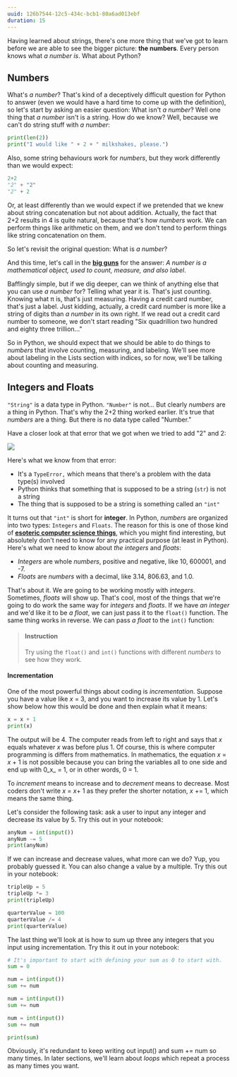 ```yaml
---
uuid: 126b7544-12c5-434c-bcb1-80a6ad013ebf
duration: 15
---
```


Having learned about strings, there's one more thing that we've got to learn before we are able to see the bigger picture: **the numbers**. Every person knows what _a number is_. What about Python?


## Numbers

What's _a number_? That's kind of a deceptively difficult question for Python to answer (even we would have a hard time to come up with the definition), so let's start by asking an easier question: What isn't _a number_? Well one thing that _a number_ isn't is a string. How do we know? Well, because we can't do string stuff with _a number_:

```python
print(len(2))
print("I would like " + 2 + " milkshakes, please.")
```


Also, some string behaviours work for _numbers_, but they work differently than we would expect:

```python
2+2
"2" + "2"
"2" + 2
```

Or, at least differently than we would expect if we pretended that we knew about string concatenation but not about addition. Actually, the fact that 2+2 results in 4 is quite natural, because that's how _numbers_ work. We can perform things like arithmetic on them, and we don't tend to perform things like string concatenation on them.

So let's revisit the original question: What is _a number_?

And this time, let's call in the [**big guns**](https://en.wikipedia.org/wiki/Number) for the answer: _A number is a mathematical object, used to count, measure, and also label_.

Bafflingly simple, but if we dig deeper, can we think of anything else that you can use _a number_ for? Telling what year it is. That's just counting. Knowing what π is, that's just measuring. Having a credit card number, that's just a label. Just kidding, actually, a credit card number is more like a string of digits than _a number_ in its own right. If we read out a credit card number to someone, we don't start reading "Six quadrillion two hundred and eighty three trillion..."

So in Python, we should expect that we should be able to do things to _numbers_ that involve counting, measuring, and labeling. We'll see more about labeling in the Lists section with indices, so for now, we'll be talking about counting and measuring.

## Integers and Floats

`"String"` is a data type in Python. `"Number"` is not... But clearly _numbers_ are a thing in Python. That's why the 2+2 thing worked earlier. It's true that _numbers_ are a thing. But there is no data type called "Number." 

Have a closer look at that error that we got when we tried to add "2" and 2: 

![](https://i.imgur.com/1IwBHfC.png)

Here's what we know from that error:

- It's a `TypeError,` which means that there's a problem with the data type(s) involved
- Python thinks that something that is supposed to be a string (`str`) is not a string
- The thing that is supposed to be a string is something called an `"int"`

It turns out that `"int"` is short for **integer**. In Python, _numbers_ are organized into two types: `Integers` and `Floats`. The reason for this is one of those kind of [**esoteric computer science things**](https://www.dummies.com/programming/c/the-real-difference-between-integers-and-floating-point-values/), which you might find interesting, but absolutely don't need to know for any practical purpose (at least in Python). Here's what we need to know about _the integers_ and _floats_:

- _Integers_ are whole _numbers_, positive and negative, like 10, 600001, and -7.
- _Floats_ are _numbers_ with a decimal, like 3.14, 806.63, and 1.0.

That's about it. We are going to be working mostly with _integers_. Sometimes, _floats_ will show up. That's cool, most of the things that we're going to do work the same way for _integers_ and _floats_. If we have _an integer_ and we'd like it to be _a float_, we can just pass it to the `float()` function. The same thing works in reverse. We can pass _a float_ to the `int()` function:

> #### Instruction
> Try using the `float()` and `int()` functions with different _numbers_ to see how they work.


#### Incrementation
One of the most powerful things about coding is _incrementation_. Suppose you have a value like _x_ = 3, and you want to increase its value by 1. Let's show below how this would be done and then explain what it means: 

```python
x = x + 1
print(x)
```

The output will be 4. The computer reads from left to right and says that _x_ equals whatever _x_ was before plus 1. Of course, this is where computer programming is differs from mathematics. In mathematics, the equation _x_ = _x_ + 1 is not possible because you can bring the variables all to one side and end up with 0_x_ = 1, or in other words, 0 = 1. 

To _increment_ means to increase and to _decrement_ means to decrease. Most coders don't write _x_ = _x_+ 1 as they prefer the shorter notation, _x_ += 1, which means the same thing. 

Let's consider the following task: ask a user to input any integer and decrease its value by 5. Try this out in your notebook:  

```python
anyNum = int(input())
anyNum -= 5
print(anyNum) 
```

If we can increase and decrease values, what more can we do? Yup, you probably guessed it. You can also change a value by a multiple. Try this out in your notebook:  

```python
tripleUp = 5
tripleUp *= 3
print(tripleUp) 

quarterValue = 100
quarterValue /= 4
print(quarterValue)
```

The last thing we'll look at is how to sum up three any integers that you input using incrementation. Try this it out in your notebook: 

```python
# It's important to start with defining your sum as 0 to start with. 
sum = 0

num = int(input())
sum += num

num = int(input())
sum += num

num = int(input())
sum += num

print(sum)

```

Obviously, it's redundant to keep writing out input() and sum += num so many times. In later sections, we'll learn about _loops_ which repeat a process as many times you want. 
